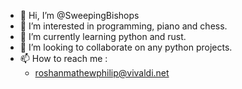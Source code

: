 - 👋 Hi, I’m @SweepingBishops
- 👀 I’m interested in programming, piano and chess.
- 🌱 I’m currently learning python and rust.
- 💞️ I’m looking to collaborate on any python projects.
- 📫 How to reach me :
  - roshanmathewphilip@vivaldi.net

<!---
SweepingBishops/SweepingBishops is a ✨ special ✨ repository because its `README.md` (this file) appears on your GitHub profile.
You can click the Preview link to take a look at your changes.
--->
